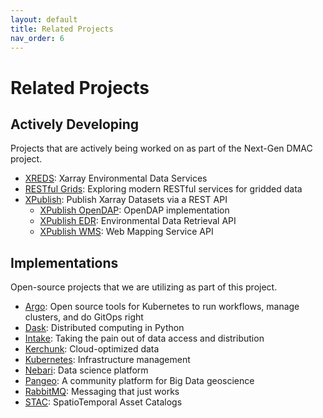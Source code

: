 ```yaml
---
layout: default
title: Related Projects
nav_order: 6
---
```


# Related Projects

## Actively Developing

Projects that are actively being worked on as part of the Next-Gen DMAC project.

- [XREDS](https://github.com/asascience-open/xreds): Xarray Environmental Data Services
- [RESTful Grids](https://github.com/asascience/restful-grids): Exploring modern RESTful services for gridded data
- [XPublish](https://github.com/xpublish-community/xpublish): Publish Xarray Datasets via a REST API
    - [XPublish OpenDAP](https://github.com/xpublish-community/xpublish-opendap): OpenDAP implementation
    - [XPublish EDR](https://github.com/xpublish-community/xpublish-edr): Environmental Data Retrieval API
    - [XPublish WMS](https://github.com/xpublish-community/xpublish-wms): Web Mapping Service API

## Implementations

Open-source projects that we are utilizing as part of this project.

- [Argo](https://argoproj.github.io/): Open source tools for Kubernetes to run workflows, manage clusters, and do GitOps right
- [Dask](https://docs.dask.org/en/stable/): Distributed computing in Python
- [Intake](https://intake.readthedocs.io/en/latest/): Taking the pain out of data access and distribution
- [Kerchunk](https://fsspec.github.io/kerchunk/): Cloud-optimized data
- [Kubernetes](https://kubernetes.io/): Infrastructure management
- [Nebari](https://www.nebari.dev/): Data science platform
- [Pangeo](https://pangeo.io/): A community platform for Big Data geoscience
- [RabbitMQ](https://www.rabbitmq.com/): Messaging that just works
- [STAC](https://stacspec.org/en): SpatioTemporal Asset Catalogs